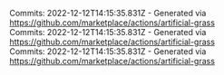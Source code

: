 Commits: 2022-12-12T14:15:35.831Z - Generated via https://github.com/marketplace/actions/artificial-grass
<br>
Commits: 2022-12-12T14:15:35.831Z - Generated via https://github.com/marketplace/actions/artificial-grass
<br>
Commits: 2022-12-12T14:15:35.831Z - Generated via https://github.com/marketplace/actions/artificial-grass
<br>
